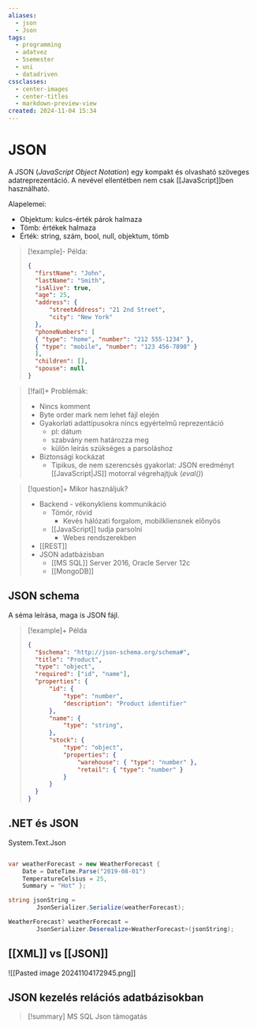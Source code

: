 ```yaml
---
aliases:
  - json
  - Json
tags:
  - programming
  - adatvez
  - 5semester
  - uni
  - datadriven
cssclasses:
  - center-images
  - center-titles
  - markdown-preview-view
created: 2024-11-04 15:34
---
```


# JSON

A JSON (*JavaScript Object Notation*) egy kompakt és olvasható szöveges adatreprezentáció. A nevével ellentétben nem csak [[JavaScript]]ben használható.

Alapelemei:
- Objektum: kulcs-érték párok halmaza
- Tömb: értékek halmaza
- Érték: string, szám, bool, null, objektum, tömb

>[!example]- Példa:
>
> ```json
> {
>	"firstName": "John",
>	"lastName": "Smith",
>	"isAlive": true,
>	"age": 25,
>	"address": {
>		"streetAddress": "21 2nd Street",
>		"city": "New York"
>	},
>	"phoneNumbers": [
>	{ "type": "home", "number": "212 555-1234" },
>	{ "type": "mobile", "number": "123 456-7890" }
>	],
>	"children": [],
>	"spouse": null
>}
> ```

>[!fail]+ Problémák:
> - Nincs komment
> - Byte order mark nem lehet fájl elején
> - Gyakorlati adattípusokra nincs egyértelmű reprezentáció
> 	- pl: dátum
> 	- szabvány nem határozza meg
> 	- külön leírás szükséges a parsoláshoz
> - Biztonsági kockázat
> 	- Tipikus, de nem szerencsés gyakorlat: JSON eredményt [[JavaScript|JS]] motorral végrehajtjuk (*eval()*)

>[!question]+ Mikor használjuk?
>- Backend - vékonykliens kommunikáció
>	- Tömör, rövid
>		- Kevés hálózati forgalom, mobilkliensnek előnyös
>	- [[JavaScript]] tudja parsolni
>		- Webes rendszerekben
>- [[REST]]
>- JSON adatbázisban
>	- [[MS SQL]] Server 2016, Oracle Server 12c
>	- [[MongoDB]]


## JSON schema

A séma leírása, maga is JSON fájl.

> [!example]+ Példa
> 
> ```json
> {
> 	"$schema": "http://json-schema.org/schema#",
> 	"title": "Product",
> 	"type": "object",
> 	"required": ["id", "name"],
> 	"properties": {
> 		"id": {
> 			"type": "number",
> 			"description": "Product identifier"
> 		},
> 		"name": {
> 			"type": "string",
> 		},
> 		"stock": {
> 			"type": "object",
> 			"properties": {
> 				"warehouse": { "type": "number" },
> 				"retail": { "type": "number" }
> 			}
> 		}
> 	}
> }
> ```

## .NET és JSON
System.Text.Json

```csharp

var weatherForecast = new WeatherForecast {
	Date = DateTime.Parse("2019-08-01")
	TemperatureCelsius = 25,
	Summary = "Hot" };

string jsonString =
		JsonSerializer.Serialize(weatherForecast);

WeatherForecast? weatherForecast =
		JsonSerializer.Deserealize<WeatherForecast>(jsonString);

```


## [[XML]] vs [[JSON]]

![[Pasted image 20241104172945.png]]


## JSON kezelés relációs adatbázisokban

> [!summary] MS SQL Json támogatás
> 
> 